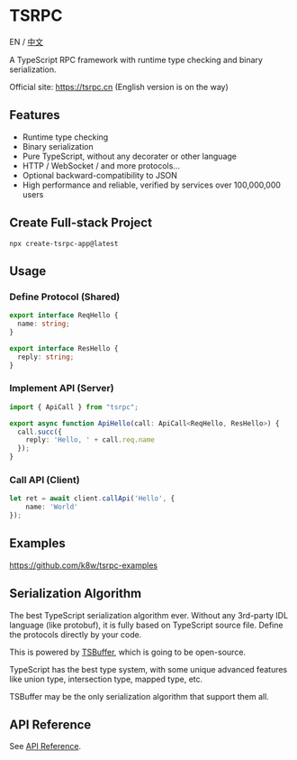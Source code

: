 # TSRPC

EN / [中文](https://tsrpc.cn/docs/introduction)

A TypeScript RPC framework with runtime type checking and binary serialization.

Official site: https://tsrpc.cn (English version is on the way)

## Features
- Runtime type checking
- Binary serialization
- Pure TypeScript, without any decorater or other language
- HTTP / WebSocket / and more protocols...
- Optional backward-compatibility to JSON
- High performance and reliable, verified by services over 100,000,000 users

## Create Full-stack Project
```
npx create-tsrpc-app@latest
```

## Usage

### Define Protocol (Shared)
```ts
export interface ReqHello {
  name: string;
}

export interface ResHello {
  reply: string;
}
```

### Implement API (Server)
```ts
import { ApiCall } from "tsrpc";

export async function ApiHello(call: ApiCall<ReqHello, ResHello>) {
  call.succ({
    reply: 'Hello, ' + call.req.name
  });
}
```

### Call API (Client)
```ts
let ret = await client.callApi('Hello', {
    name: 'World'
});
```

## Examples

https://github.com/k8w/tsrpc-examples

## Serialization Algorithm
The best TypeScript serialization algorithm ever.
Without any 3rd-party IDL language (like protobuf), it is fully based on TypeScript source file. Define the protocols directly by your code.

This is powered by [TSBuffer](https://github.com/tsbuffer), which is going to be open-source.

TypeScript has the best type system, with some unique advanced features like union type, intersection type, mapped type, etc.

TSBuffer may be the only serialization algorithm that support them all.



## API Reference
See [API Reference](./docs/api/tsrpc.md).